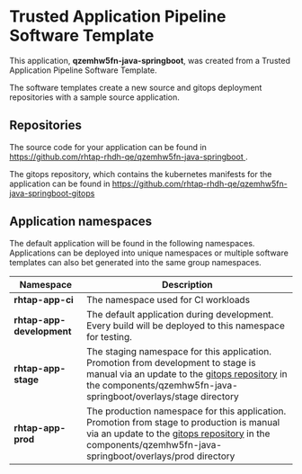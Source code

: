 # Trusted Application Pipeline Software Template

This application, **qzemhw5fn-java-springboot**, was created from a Trusted Application Pipeline Software Template.

The software templates create a new source and gitops deployment repositories with a sample source application. 

## Repositories

The source code for your application can be found in [https://github.com/rhtap-rhdh-qe/qzemhw5fn-java-springboot ](https://github.com/rhtap-rhdh-qe/qzemhw5fn-java-springboot ).
 
The gitops repository, which contains the kubernetes manifests for the application can be found in 
[https://github.com/rhtap-rhdh-qe/qzemhw5fn-java-springboot-gitops ](https://github.com/rhtap-rhdh-qe/qzemhw5fn-java-springboot-gitops ) 

## Application namespaces 

The default application will be found in the following namespaces. Applications can be deployed into unique namespaces or multiple software templates can also bet generated into the same group namespaces.  

|  Namespace   |  Description   |  
| -------- | -------- |
| **rhtap-app-ci** | The namespace used for CI workloads |
| **rhtap-app-development** | The default application during development. Every build will be deployed to this namespace for testing. |
| **rhtap-app-stage** | The staging namespace for this application. Promotion from development to stage is manual via an update to the [gitops repository](https://github.com/rhtap-rhdh-qe/qzemhw5fn-java-springboot-gitops ) in the components/qzemhw5fn-java-springboot/overlays/stage directory |
| **rhtap-app-prod** | The production namespace for this application. Promotion from stage to production is manual via an update to the [gitops repository](https://github.com/rhtap-rhdh-qe/qzemhw5fn-java-springboot-gitops ) in the components/qzemhw5fn-java-springboot/overlays/prod directory |